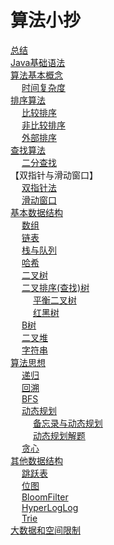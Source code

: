 


# 算法小抄  
[总结](/docs/summary.md)  
[Java基础语法](/docs/function/a-basic/JavaBasics.md)  
[算法基本概念](/docs/function/a-basic/notion.md)  
&emsp; [时间复杂度](/docs/function/a-basic/TimeComplexity.md)  
[排序算法](/docs/function/a-sort/sort.md)  
&emsp; [比较排序](/docs/function/a-sort/compare.md)  
&emsp; [非比较排序](/docs/function/a-sort/noCompare.md)  
&emsp; [外部排序](/docs/function/a-sort/externalSort.md)  
[查找算法](/docs/function/b-search/search.md)  
&emsp; [二分查找](/docs/function/b-search/BinarySearch.md)  
【双指针与滑动窗口】  
&emsp; [双指针法](/docs/function/d-doublePointer/DoublePointer.md)  
&emsp; [滑动窗口](/docs/function/d-doublePointer/SlidingWindow.md)  
[基本数据结构](/docs/function/c-structure/structure.md)  
&emsp; [数组](/docs/function/c-structure/array.md)  
&emsp; [链表](/docs/function/c-structure/Linked.md)  
&emsp; [栈与队列](/docs/function/c-structure/stack.md)  
&emsp; [哈希](/docs/function/c-structure/hash.md)   
&emsp; [二叉树](/docs/function/c-structure/tree.md)  
&emsp; [二叉排序(查找)树](/docs/function/c-structure/binarySort.md)  
&emsp; &emsp; [平衡二叉树](/docs/function/c-structure/AVL.md)  
&emsp; &emsp; [红黑树](/docs/function/c-structure/redBlack.md)  
&emsp; [B树](/docs/function/c-structure/BTree.md)  
&emsp; [二叉堆](/docs/function/c-structure/binaryReactor.md)  
&emsp; [字符串](/docs/function/c-structure/String.md)  
[算法思想](/docs/function/AlgorithmicIdea.md)  
&emsp; [递归](/docs/function/e-recursion/recursion.md)  
&emsp; [回溯](/docs/function/e-recursion/recall.md)  
&emsp; [BFS](/docs/function/e-recursion/BFS.md)  
&emsp; [动态规划](/docs/function/e-recursion/dynamic.md)  
&emsp; &emsp; [备忘录与动态规划](/docs/function/e-recursion/MemorandumAndDynamic.md)  
&emsp; &emsp; [动态规划解题](/docs/function/e-recursion/DynamicSolve.md)  
&emsp; [贪心](/docs/function/Greedy.md)  
[其他数据结构](/docs/function/g-complexStructure/otherStructure.md)  
&emsp; [跳跃表](/docs/function/g-complexStructure/SkipList.md)  
&emsp; [位图](/docs/function/g-complexStructure/BitMap.md)  
&emsp; [BloomFilter](/docs/function/g-complexStructure/BloomFilter.md)  
&emsp; [HyperLogLog](/docs/function/g-complexStructure/HyperLogLog.md)  
&emsp; [Trie](/docs/function/g-complexStructure/Trie.md)  
[大数据和空间限制](/docs/function/g-complexStructure/bigdata.md)  


